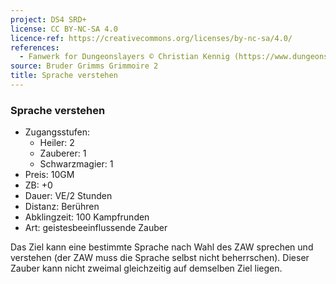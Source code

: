 ```yaml
---
project: DS4 SRD+
license: CC BY-NC-SA 4.0
licence-ref: https://creativecommons.org/licenses/by-nc-sa/4.0/
references: 
  - Fanwerk for Dungeonslayers © Christian Kennig (https://www.dungeonslayers.net/)
source: Bruder Grimms Grimmoire 2
title: Sprache verstehen
---
```


### Sprache verstehen

- Zugangsstufen:
  - Heiler: 2
  - Zauberer: 1
  - Schwarzmagier: 1
- Preis: 10GM
- ZB: +0
- Dauer: VE/2 Stunden
- Distanz: Berühren
- Abklingzeit: 100 Kampfrunden
- Art: geistesbeeinflussende Zauber

Das Ziel kann eine bestimmte Sprache nach Wahl des ZAW sprechen und verstehen (der ZAW muss die Sprache selbst nicht beherrschen). Dieser Zauber kann nicht zweimal gleichzeitig auf demselben Ziel liegen.

